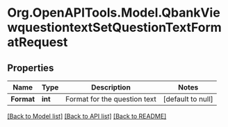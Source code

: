 # Org.OpenAPITools.Model.QbankViewquestiontextSetQuestionTextFormatRequest

## Properties

Name | Type | Description | Notes
------------ | ------------- | ------------- | -------------
**Format** | **int** | Format for the question text | [default to null]

[[Back to Model list]](../README.md#documentation-for-models) [[Back to API list]](../README.md#documentation-for-api-endpoints) [[Back to README]](../README.md)

